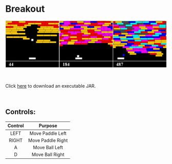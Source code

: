 # Breakout

![screenshot](screenshot.jpg)

&nbsp;

Click [here](http://carsoncraig.me/jar/Breakout.jar) to download an executable JAR.

&nbsp;

## Controls:

|Control|Purpose|
|:-:|:-:|
|LEFT                         | Move Paddle Left |
|RIGHT           | Move Paddle Right|
|A           | Move Ball Left |
|D | Move Ball Right|


